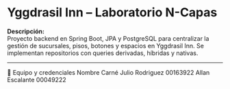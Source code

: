 # Yggdrasil Inn – Laboratorio N-Capas

**Descripción:**  
Proyecto backend en Spring Boot, JPA y PostgreSQL para centralizar la gestión de sucursales, pisos, botones y espacios en Yggdrasil Inn. Se implementan repositorios con queries derivadas, híbridas y nativas.

---

👥 Equipo y credenciales
Nombre	Carné
Julio Rodriguez	00163922
Allan Escalante	00049222
